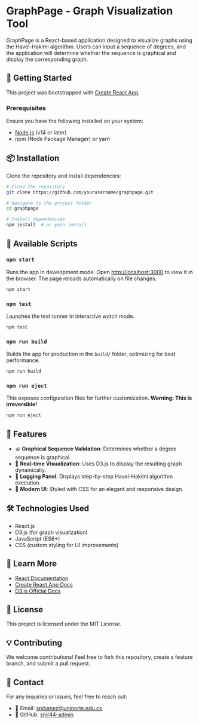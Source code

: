 # GraphPage - Graph Visualization Tool

GraphPage is a React-based application designed to visualize graphs using the Havel-Hakimi algorithm. Users can input a sequence of degrees, and the application will determine whether the sequence is graphical and display the corresponding graph.

## 🚀 Getting Started

This project was bootstrapped with [Create React App](https://github.com/facebook/create-react-app).

### Prerequisites

Ensure you have the following installed on your system:
- [Node.js](https://nodejs.org/) (v14 or later)
- npm (Node Package Manager) or yarn

## 📦 Installation

Clone the repository and install dependencies:
```sh
# Clone the repository
git clone https://github.com/yourusername/graphpage.git

# Navigate to the project folder
cd graphpage

# Install dependencies
npm install  # or yarn install
```

## 🎯 Available Scripts

### `npm start`
Runs the app in development mode. Open [http://localhost:3000](http://localhost:3000) to view it in the browser.
The page reloads automatically on file changes.
```sh
npm start
```

### `npm test`
Launches the test runner in interactive watch mode.
```sh
npm test
```

### `npm run build`
Builds the app for production in the `build/` folder, optimizing for best performance.
```sh
npm run build
```

### `npm run eject`
This exposes configuration files for further customization. **Warning: This is irreversible!**
```sh
npm run eject
```

## 📌 Features
- 📊 **Graphical Sequence Validation**: Determines whether a degree sequence is graphical.
- 🔄 **Real-time Visualization**: Uses D3.js to display the resulting graph dynamically.
- 📜 **Logging Panel**: Displays step-by-step Havel-Hakimi algorithm execution.
- 🎨 **Modern UI**: Styled with CSS for an elegant and responsive design.

## 🛠 Technologies Used
- React.js
- D3.js (for graph visualization)
- JavaScript (ES6+)
- CSS (custom styling for UI improvements)

## 📖 Learn More
- [React Documentation](https://reactjs.org/)
- [Create React App Docs](https://create-react-app.dev/)
- [D3.js Official Docs](https://d3js.org/)

## 📜 License
This project is licensed under the MIT License.

## 💡 Contributing
We welcome contributions! Feel free to fork this repository, create a feature branch, and submit a pull request.

## 🔗 Contact
For any inquiries or issues, feel free to reach out:
- 📧 Email: snibanez@uninorte.edu.co
- 🔗 GitHub: [snir44-admin](https://github.com/snir44-admin)

